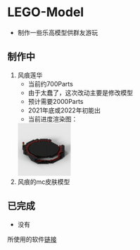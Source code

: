 # LEGO-Model
* 制作一些乐高模型供群友游玩
## 制作中
1. 风痕莲华
	* 当前约700Parts
	* 由于太蠢了，这次改动主要是修改模型
	* 预计需要2000Parts
	* 2021年底或2022年初能出
	* 当前进度渲染图：
	<img src="https://github.com/isrecalpear/LEGO-Model/blob/main/TraceWind_Renge/TraceWind_Renge.png" width="25%" alt="TraceWind_Renge">
2. 风痕的mc皮肤模型
## 已完成
* 没有

所使用的软件[链接](https://www.bricklink.com/v3/studio/download.page)
